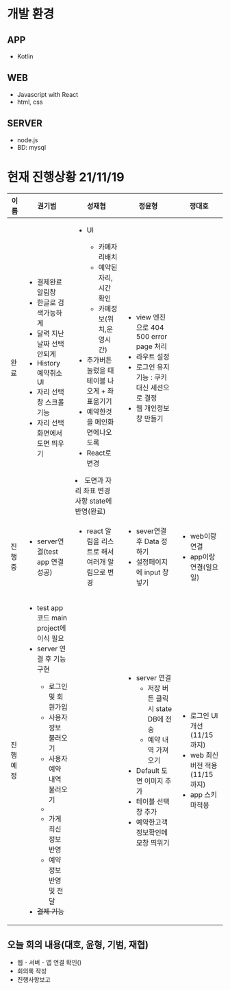 
# 개발 환경
## APP
- Kotlin
## WEB
- Javascript with React
- html, css
## SERVER
- node.js
- BD: mysql

# 현재 진행상황 21/11/19
|이름|권기범|성재협|정윤형|정대호|
|------|---|---|---|---|
|완료|<ul><li>결제완료 알림창</li><li>한글로 검색가능하게</li><li>달력 지난 날짜 선택 안되게</li><li>History 예약취소UI</li><li>자리 선택 창 스크롤 기능</li><li>자리 선택화면에서 도면 띄우기</li></ul>|<ul><li>UI</li><ul><li>카페자리배치</li><li>예약된 자리, 시간 확인</li><li>카페정보(위치,운영시간)</li></ul><li>추가버튼 눌렀을 때 테이블 나오게 + 좌표옮기기</li><li>예약한것을 메인화면에나오도록</li><li>React로 변경</li></ul><li>도면과 자리 좌표 변경 사항 state에 반영(완료)</li>|<ul><li>view 엔진으로 404 500 error page 처리</li><li>라우트 설정</li><li>로그인 유지기능 : 쿠키대신 세션으로 결정</li><li>웹 개인정보창 만들기</li></ul>|
|진행중|<ul><li>server연결(test app 연결 성공)</li></ul>|<ul><li>react 알림을 리스트로 해서 여러개 알림으로 변경</li></ul>|<ul><li>sever연결 후 Data 정하기</li><li>설정페이지에 input 창 넣기</li></ul>|<ul><li>web이랑 연결</li><li>app이랑 연결(일요일)</li></ul>|
|진행예정|<ul><li>test app 코드 main project에 이식 필요</li><li>server 연결 후 기능 구현</li><ul><li>로그인 및 회원가입</li><li>사용자 정보 불러오기</li><li>사용자 예약 내역 불러오기<li/><li>가게 최신 정보 반영</li><li>예약 정보 반영 및 전달</li></ul><li><del>결제 기능</del></li></ul>|<ul></ul>|<ul><li>server 연결<ul><li>저장 버튼 클릭 시 state DB에 전송</li><li>예약 내역 가져오기</li></ul></li><li>Default 도면 이미지 추가</li><li>테이블 선택 창 추가</li><li>예약한고객정보확인메모창 띄위기</li></ul>|<ul><li>로그인 UI 개선(11/15까지)</li><li>web 최신 버전 적용(11/15까지)</li><li>app 스키마적용</li></ul>|

## 오늘 회의 내용(대호, 윤형, 기범, 재협)
- 웹 - 서버 - 앱 연결 확인()
- 회의록 작성
- 진행사항보고
